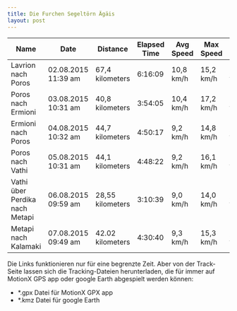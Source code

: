 ```yaml
---
title: Die Furchen Segeltörn Ägäis
layout: post
---
```

Name|Date|Distance|Elapsed Time|Avg Speed|Max Speed|Map
----|----|--------|------------|---------|---------|---
Lavrion nach Poros|02.08.2015 11:39 am|67,4 kilometers|6:16:09|10,8 km/h|15,2 km/h|[view](http://gps.motionx.com/maps/8588ae6d0a8de7207e6e3becb2b8b6b0)
Poros nach Ermioni|03.08.2015 10:31 am|40,8 kilometers|3:54:05|10,4 km/h|17,2 km/h|[view](http://gps.motionx.com/maps/ce750858ddee407530d180a3b5a8d0b7)
Ermioni nach Poros|04.08.2015 10:32 am|44,7 kilometers|4:50:17|9,2 km/h|14,8 km/h|[view](http://gps.motionx.com/maps/ce750858ddee407530d180a3b5ad6d53)
Poros nach Vathi|05.08.2015 10:31 am|44,1 kilometers|4:48:22|9,2 km/h|16,1 km/h|[view](http://gps.motionx.com/maps/ce750858ddee407530d180a3b5ad9961)
Vathi über Perdika nach Metapi|06.08.2015 09:59 am|28,55 kilometers|3:10:39|9,0 km/h|14,0 km/h|[view](http://gps.motionx.com/maps/cf45cbda1dcf93318d1083d75b19bffd)
Metapi nach Kalamaki|07.08.2015 09:49 am|42.02 kilometers|4:30:40|9,3 km/h|15,3 km/h|[view](http://gps.motionx.com/maps/cf45cbda1dcf93318d1083d75b1a4503)

Die Links funktionieren nur für eine begrenzte Zeit. Aber von der Track-Seite lassen sich die Tracking-Dateien herunterladen, die für immer auf MotionX GPS app oder google Earth abgespielt werden können:
  - *.gpx Datei für MotionX GPX app
  - *.kmz Datei für google Earth